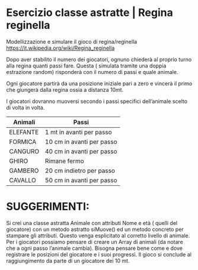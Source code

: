 # Esercizio classe astratte | Regina reginella

Modellizzazione e simulare il gioco di regina/reginella https://it.wikipedia.org/wiki/Regina_reginella

Dopo aver stabilito il numero dei giocatori, ognuno chiederà al proprio turno alla regina quanti passi fare. Questa ( simulata tramite una doppia estrazione random) risponderà con il numero di passi e quale animale.

Ogni giocatore partirà da una posizione iniziale pari a zero e vincerà il primo che giungerà dalla regina ossia a distanza 10mt.

I giocatori dovranno muoversi secondo i passi specifici dell’animale scelto di volta in volta.


| Animali        | Passi                      |
|-------------|----------------------------|
|ELEFANTE     | 1 mt in avanti per passo   |
|FORMICA      | 10 cm in avanti per passo  |
|CANGURO	    | 40 cm in avanti per passo  |
|GHIRO        | Rimane fermo               |
|GAMBERO      | 20 cm indietro per passo   |
|CAVALLO	    | 50 cm in avanti per passo  |


# SUGGERIMENTI:
Si crei una classe astratta Animale con attributi Nome e età ( quelli del giocatore) con un metodo astratto siMuove() ed un metodo concreto per stampare gli attributi.
Questo venga esplicitato al corretto livello di animale.
Per i giocatori possiamo pensare di creare un Array di animali (da notare che a ogni passo l’animale cambia).
Bisogna pensare bene come e dove registrare le posizioni del giocatore e i suoi progressi.
Il gioco si conclude al raggiungimento da parte di un giocatore dei 10 mt.

